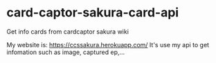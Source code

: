 # card-captor-sakura-card-api
Get info cards from cardcaptor sakura wiki


My website is: https://ccssakura.herokuapp.com/
It's use my api to get infomation such as image, captured ep,...
